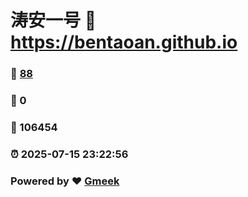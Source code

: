 # 涛安一号 :link: https://bentaoan.github.io 
### :page_facing_up: [88](https://bentaoan.github.io/tag.html) 
### :speech_balloon: 0 
### :hibiscus: 106454 
### :alarm_clock: 2025-07-15 23:22:56 
### Powered by :heart: [Gmeek](https://github.com/Meekdai/Gmeek)
